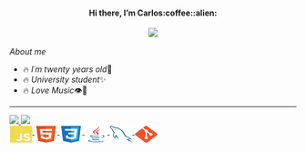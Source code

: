 

<h4 align="center" >Hi there, I’m Carlos:coffee::alien:</h4>
<p align="center">
  <img src="https://3.bp.blogspot.com/-DC0l3jus_LQ/WtJho4EeP5I/AAAAAAAAKi8/bioFYEo7S3opViHLpHUft5FayLe-1vEBQCLcBGAs/s400/giphy.gif"/>
</p>

_About me_

* :fire: _I´m twenty years old_:dizzy:
* :fire: _University student_:sparkles:
* :fire: _Love Music_:eye::white_heart:
---

<a href="https://github.com/CxrlosMX">
  <img src="https://github-readme-stats.vercel.app/api?username=CxrlosMX&show_icons=true&theme=radical" style="max-width: 100%;" height="180em"/>
  
</a>
<a href="https://github.com/CxrlosMX">
  <img src="https://github-readme-stats.vercel.app/api/top-langs/?username=CxrlosMX&layout=compact&langs_count=7&theme=radical"  style="max-width: 100%;" height="180em"/>
</a>
<br>
<a target="_blank" rel="javasript" href="https://raw.githubusercontent.com/devicons/devicon/master/icons/javascript/javascript-plain.svg">
<img alt="CxrlosMX-Js" src="https://raw.githubusercontent.com/devicons/devicon/master/icons/javascript/javascript-plain.svg" style="max-width: 100%;"
     width="40" height="30" align="middle">
</a>

<a target="_blank" rel="html" href="https://raw.githubusercontent.com/devicons/devicon/master/icons/html5/html5-original.svg">
<img alt="cxrlosmx-html" src="https://raw.githubusercontent.com/devicons/devicon/master/icons/html5/html5-original.svg" style="max-width: 100%;"
     width="40" height="30" align="middle">
</a>
<a target="_blank" rel="css" href="https://raw.githubusercontent.com/devicons/devicon/master/icons/css3/css3-original.svg">
<img alt="cxrlosmx-css" src="https://raw.githubusercontent.com/devicons/devicon/master/icons/css3/css3-original.svg" style="max-width: 100%;"
     width="40" height="30" align="middle">
</a>
<a target="_blank" rel="java" href="https://github.com/devicons/devicon/blob/master/icons/java/java-original.svg">
<img alt="cxrlosmx-java" src="https://github.com/devicons/devicon/blob/master/icons/java/java-original.svg" style="max-width: 100%;"
     width="40" height="30" align="middle">
</a>

<a target="_blank" rel="mysql" href="https://github.com/devicons/devicon/blob/master/icons/mysql/mysql-original.svg">
<img alt="cxrlosmx-sql" src="https://github.com/devicons/devicon/blob/master/icons/mysql/mysql-original.svg" style="max-width: 100%;"
     width="40" height="30" align="middle">
</a>
<a target="_blank" rel="git" href="https://github.com/devicons/devicon/blob/master/icons/git/git-original.svg">
<img alt="cxrlosmx-git" src="https://github.com/devicons/devicon/blob/master/icons/git/git-original.svg" style="max-width: 100%;"
     width="40" height="30" align="middle">
</a>
